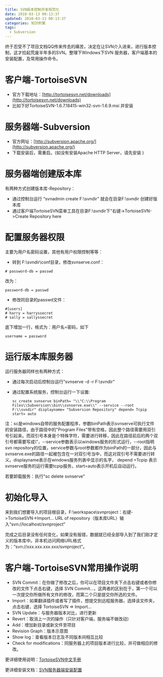 ```yaml
---
title: SVN版本控制开发规范化
date: 2010-03-13 00:13:37
updated: 2010-03-13 00:13:37
categories: 知识积累
tags:
  - Subversion
---
```


终于忍受不了项目文档QQ传来传去的痛苦，决定在让SVN介入进来，进行版本控制，这才捡起荒废半年多的SVN。整理下Windows下SVN 服务器，客户端基本的安装配置，及常用操作命令。

<!-- more -->

# 客户端-TortoiseSVN

* 官方下载地址：[http://tortoisesvn.net/downloads](http://tortoisesvn.net/downloads)
* 比如下好TortoiseSVN-1.6.7.18415-win32-svn-1.6.9.msi 并安装

# 服务器端-Subversion

* 官方网址：[http://subversion.apache.org/](http://subversion.apache.org/)
* 下载安装后，需重启。(如没有安装Apache HTTP Server，请先安装 )

# 服务器端创建版本库

有两种方式创建版本库-Repository：

* 通过控制台运行 “svnadmin create F:\\svndir” 就会在目录F:\\svndir 创建好版本库
* 通过客户端TortoiseSVN菜单工具在目录F:\\svndir下"右键->TortoiseSVN->Create Repository here

# 配置服务器权限

主要为用户名密码设置，其他有用户权限控制等等：

* 转到 F:\\svndir\\conf目录，修改svnserve.conf：

```config
# password-db = passwd
```

改为：

```config
password-db = passwd
```

* 修改同目录的passwd文件：

```config
#[users]
# harry = harryssecret
# sally = sallyssecret
```

底下增加一行，格式为：用户名=密码，如下

```config
username = password
```

# 运行版本库服务器

运行服务器同样也有两种方式：

* 通过每次启动后控制台运行“svnserve -d -r F:\\svndir”
* 通过配置系统服务，控制台运行一下设置:

    ```shell
    sc create svnserve binPath= "\\"C:\\Program Files\\Subversion\\bin\\svnserve.exe\\" --service --root F:\\svndir" displayname= "Subversion Repository" depend= Tcpip start= auto
    ```

注：sc是windows自带的服务配置程序，参数binPath表示svnserve可执行文件的安装路径，由于路径中的"Program Files"带有空格，因此整个路径需要用双引号引起来。而双引号本身是个特殊字符，需要进行转移，因此在路径前后的两个双引号都需要写成\\"，--service参数表示以windows服务的形式运行，--root指明svn repository的位置，service参数与root参数都作为binPath的一部分，因此与svnserve.exe的路径一起被包含在一对双引号当中，而这对双引号不需要进行转义。displayname表示在windows服务列表中显示的名字， depend =Tcpip 表示svnserve服务的运行需要tcpip服务，start=auto表示开机后自动运行。

若要卸载服务：执行"sc delete svnserve"

# 初始化导入

来到我们想要导入的项目根目录，F:\\workspace\\svnproject：右键->TortoiseSVN->Import... URL of repository（版本库URL）输入“svn://localhost/svnproject”

完成之后目录没有任何变化，如果没有报错，数据就已经全部导入到了我们刚才定义的版本库中。非本机访问网络URL格式为：“svn://xxx.xxx.xxx.xxx/svnproject”。

# 客户端-TortoiseSVN常用操作说明

* SVN Commit：在你做了修改之后，你可以在项目文件夹下点击右键或者你修改的文件下点击右键，选择 SVN Commit...，这两者的区别在于，第一个可以一次提交你所做所有文件的修改，而第二个只是提交你所选的文件。
* Import：如果翻译插件或者写了插件，想提交到远程服务器，选择该文件夹，点击右键，选择 TortoiseSVN => Import...
* SVN Update：与服务器版本对比，进行更新
* Revert：取消上一次的操作（只针对客户端，服务端不做改动）
* Add：增加新目录或新文件至项目
* Revision Graph：版本示意图
* Show log：查看版本日志及不同版本间相互比较
* Check for modifications：同服务器上的项目版本进行比较，并可做相应的修改。

更详细使用说明：[TortoiseSVN中文手册](http://www.subversion.org.cn/tsvndoc/)

更详细安装文档：[SVN服务器端安装配置](http://wenku.baidu.com/view/09e5a417866fb84ae45c8d95.html)